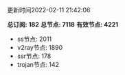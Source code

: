 更新时间2022-02-11 21:42:06

**总订阅: 182**
**总节点: 7118**
**有效节点: 4221**
- ss节点: 2011
- v2ray节点: 1890
- ssr节点: 178
- trojan节点: 142
